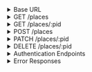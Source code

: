 <details>
<summary>Base URL</summary>
<br>
The base URL for the API is: http://localhost:5000/api

</details>
<details>
<summary>GET /places</summary>
<br>
Get a list of all places.

Response:
  Copy code
  [
    {
      "_id": "place_id",
      "title": "Place Title",
      "description": "Place description",
      "image": "place_image_url.jpg",
      "address": "Place address",
      "location": {
        "lat": 40.712776,
        "lng": -74.005974
      },
      "creator": "user_id"
    },
    // ...more places
  ]
</details>
<details>
<summary>GET /places/:pid</summary>
<br>
Get details of a specific place by its ID.

Response:


Copy code
  {
    "_id": "place_id",
    "title": "Place Title",
    "description": "Place description",
    "image": "place_image_url.jpg",
    "address": "Place address",
    "location": {
      "lat": 40.712776,
      "lng": -74.005974
    },
    "creator": "user_id"
  }
</details>
<details>
<summary>POST /places</summary>
<br>
Create a new place.

Request:


Copy code
  {
    "title": "Place Title",
    "description": "Place description",
    "address": "Place address",
    "location": {
      "lat": 40.712776,
      "lng": -74.005974
    },
    "creator": "user_id"
  }
Response:
  Copy code
  {
    "_id": "new_place_id",
    "title": "Place Title",
    "description": "Place description",
    "address": "Place address",
    "location": {
      "lat": 40.712776,
      "lng": -74.005974
    },
    "creator": "user_id"
  }
</details>
<details>
<summary>PATCH /places/:pid</summary>
<br>
Update details of a specific place by its ID.

Request:
  Copy code
  {
    "title": "Updated Place Title",
    "description": "Updated place description"
  }
Response:
  Copy code
  {
    "_id": "place_id",
    "title": "Updated Place Title",
    "description": "Updated place description",
    "address": "Place address",
    "location": {
      "lat": 40.712776,
      "lng": -74.005974
    },
    "creator": "user_id"
  }
</details>
<details>
<summary>DELETE /places/:pid</summary>
<br>
Delete a specific place by its ID.

Response:
  Copy code
  {
    "message": "Place deleted successfully."
  }
  </details>
  <details>
  <summary>Authentication Endpoints</summary>
  <br>
  POST /api/users/signup
  
  Register a new user.

Request:
  Copy code
  {
    "name": "User Name",
    "email": "user@example.com",
    "password": "user_password"
  }
Response:
  Copy code
  {
    "userId": "user_id",
    "email": "user@example.com",
    "token": "access_token"
  }
  POST /api/users/login
  
  Log in an existing user.

Request:
  Copy code
  {
    "email": "user@example.com",
    "password": "user_password"
  }
Response:
  Copy code
  {
    "userId": "user_id",
    "email": "user@example.com",
    "token": "access_token"
  }
</details>
<details>
<summary>Error Responses</summary>
<br>
If an error occurs, the response will include an error object with a message property describing the error.

Example:
  Copy code
  {
    "error": {
      "message": "Place not found."
    }
  }
For more details on error messages, refer to the source code or consult the backend developers.

